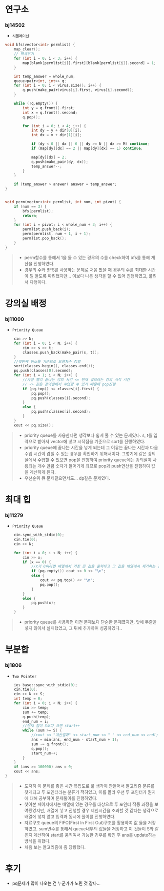﻿
# 연구소
### bj14502
+ `시뮬레이션`
```c++
void bfs(vector<int> permlist) {
	map_clear();
	// 벽세우기
	for (int i = 0; i < 3; i++) {
		map[blank[permlist[i]].first][blank[permlist[i]].second] = 1;
	}

	int temp_answer = whole_num;
	queue<pair<int, int>> q;
	for (int i = 0; i < virus.size(); i++) {
		q.push(make_pair(virus[i].first, virus[i].second));
	}

	while (!q.empty()) {
		int y = q.front().first;
		int x = q.front().second;
		q.pop();

		for (int i = 0; i < 4; i++) {
			int dy = y + dir[0][i];
			int dx = x + dir[1][i];

			if (dy < 0 || dx || 0 || dy >= N || dx >= M) continue;
			if (map[dy][dx] == 2 || map[dy][dx] == 1) continue;

			map[dy][dx] = 2;
			q.push(make_pair(dy, dx));
			temp_answer--;
		}
	}

	if (temp_answer > answer) answer = temp_answer;
}


void perm(vector<int> permlist, int num, int pivot) {
	if (num == 3) {
		bfs(permlist);
		return;
	}
	for (int i = pivot; i < whole_num + 3; i++) {
		permlist.push_back(i);
		perm(permlist, num + 1, i + 1);
		permlist.pop_back();
	}
}
```
>-  perm함수를 통해서 1을 둘 수 있는 경우의 수를 check하여 bfs를 통해 계산을 진행하였다.
>- 경우의 수와 BFS를 사용하는 문제로 처음 봤을 때 경우의 수를 최대한 시간이 덜 들도록 짜려했지만... 이보다 나은 생각을 할 수 없어 진행하였고, 풀려서 다행이다.


# 강의실 배정
### bj11000
- `Priority Queue`
```c++
	cin >> N;
	for (int i = 0; i < N; i++) {
		cin >> s >> t;
		classes.push_back(make_pair(s, t));
	}
	//첫번째 원소를 기준으로 오름차순 정렬
	sort(classes.begin(), classes.end());
	pq.push(classes[0].second);
	for (int i = 1; i < N; i++) {
		//가장 빨리 끝나는 강의 시간 <= 현재 넣으려는 강의 시작 시간
		// -> 같은 강의실에서 수업할 수 있기 때문에 pop진행
		if (pq.top() <= classes[i].first) {
			pq.pop();
			pq.push(classes[i].second);
		}
		else {
			pq.push(classes[i].second);
		}
	}
	cout << pq.size();
```
> - priority queue를 사용한다면 생각보다 쉽게 풀 수 있는 문제였다. s, t를 입력으로 받아서 vector에 넣고 시작점을 기준으로 sort를 진행하였다.
> - priority queue에 끝나는 시간을 넣게 되는데 그 이유는 끝나는 시간과 다음 수업 시간이 겹칠 수 있는 경우를 확인하기 위해서이다. 그렇기에 같은 강의실에서 수업할 수 있으면 pop을 진행하여 priority queue에는 강의실이 사용되는 개수 만큼 숫자가 들어가게 되므로 pop과 push연산을 진행하여 값을 계산하게 된다.
> - 우선순위 큐 문제같으면서도... dp같은 문제였다.


# 최대 힙
### bj11279
- `Priority Queue`
```c++
	cin.sync_with_stdio(0);
	cin.tie(0);
	cin >> N;

	for (int i = 0; i < N; i++) {
		cin >> x;
		if (x == 0) {
			//x가 0이라면 배열에서 가장 큰 값을 출력하고 그 값을 배열에서 제거하는 경우
			if (pq.empty()) cout << 0 << "\n";
			else {
				cout << pq.top() << "\n";
				pq.pop();
			}
		}
		else {
			pq.push(x);
		}
	}
```
> - priority queue를 사용하면 이전 문제보다 단순한 문제였지만, 앞에 두줄을 넣지 않아서 실패했었고, 그 뒤에 추가하여 성공하였다..


# 부분합
### bj1806
- `Two Pointer`
```c++
	ios_base::sync_with_stdio(0);
	cin.tie(0);
	cin >> N >> S;
	int temp = 0;
	for (int i = 0; i < N; i++) {
		cin >> temp;
		sum += temp;
		q.push(temp);
		end_num = i;
		//현재 합이 S보다 크면 start++
		while (sum >= S) {
			//cout << "계산결과" << start_num << " " << end_num << endl;
			ans = min(ans, end_num - start_num + 1);
			sum -= q.front();
			q.pop();
			start_num++;
		}
	}
	if (ans >= 100000) ans = 0;
	cout << ans;
}
```
>- 도저히 이 문제를 좋은 시간 복잡도로 풀 생각이 안들어서 알고리즘 분류를 찾게되고 투 포인터라는 분류가 적혀있고, 이를 몰라 우선 투 포인터가 뭔지에 대해 공부하여 문제풀이를 진행하였다.
>- 찾아본 페이지에서는 배열에 있는 경우를 대상으로 투 포인터 작동 과정을 보여줬었지만, 배열에 넣고 진행할 경우 제한시간을 초과할 것 같다는 생각으로 배열에 넣지 않고 입력과 동시에 풀이를 진행하였다.
>- 자료구조 queue의 FIFO(First In First Out)구조를 활용하여 값 들을 저장하였고, sum변수를 통해서 queue내부의 값들을 저장하고 이 것들이 S와 같은지 계산하여 start를 움직여서 가능한 경우를 확인 후 ans를 update하는 방식을 취했다.
>- 처음 보는 알고리즘에 좀 당황했다.

# 후기
-  pq문제가 많이 나오는 건 누군가가 노린 것 같다...
